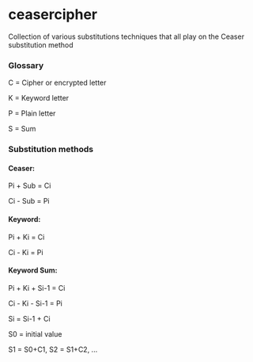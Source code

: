 # ceasercipher
Collection of various substitutions techniques that all play on the Ceaser substitution method

### Glossary
C = Cipher or encrypted letter

K = Keyword letter

P = Plain letter

S = Sum

### Substitution methods
#### Ceaser: 
  
Pi + Sub = Ci

Ci - Sub = Pi
  
#### Keyword:

Pi + Ki = Ci
  
Ci - Ki = Pi
  
#### Keyword Sum:

Pi + Ki + Si-1 = Ci

Ci - Ki - Si-1 = Pi

Si = Si-1 + Ci

S0 = initial value

S1 = S0+C1,  S2 = S1+C2, ...
